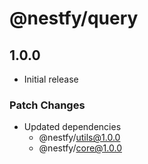 # @nestfy/query

## 1.0.0

- Initial release

### Patch Changes

- Updated dependencies
  - @nestfy/utils@1.0.0
  - @nestfy/core@1.0.0
